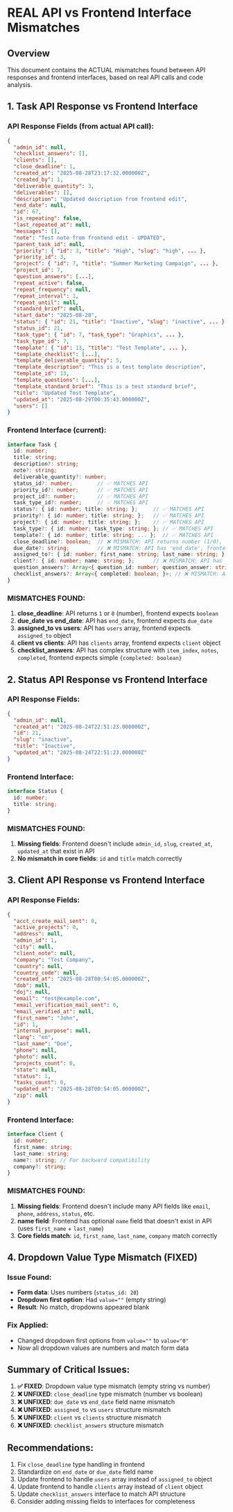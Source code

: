 # REAL API vs Frontend Interface Mismatches

## Overview
This document contains the ACTUAL mismatches found between API responses and frontend interfaces, based on real API calls and code analysis.

## 1. Task API Response vs Frontend Interface

### API Response Fields (from actual API call):
```json
{
  "admin_id": null,
  "checklist_answers": [],
  "clients": [],
  "close_deadline": 1,
  "created_at": "2025-08-28T23:17:32.000000Z",
  "created_by": 1,
  "deliverable_quantity": 3,
  "deliverables": [],
  "description": "Updated description from frontend edit",
  "end_date": null,
  "id": 67,
  "is_repeating": false,
  "last_repeated_at": null,
  "messages": [],
  "note": "Test note from frontend edit - UPDATED",
  "parent_task_id": null,
  "priority": { "id": 3, "title": "High", "slug": "high", ... },
  "priority_id": 3,
  "project": { "id": 7, "title": "Summer Marketing Campaign", ... },
  "project_id": 7,
  "question_answers": [...],
  "repeat_active": false,
  "repeat_frequency": null,
  "repeat_interval": 1,
  "repeat_until": null,
  "standard_brief": null,
  "start_date": "2025-08-28",
  "status": { "id": 21, "title": "Inactive", "slug": "inactive", ... },
  "status_id": 21,
  "task_type": { "id": 7, "task_type": "Graphics", ... },
  "task_type_id": 7,
  "template": { "id": 13, "title": "Test Template", ... },
  "template_checklist": [...],
  "template_deliverable_quantity": 5,
  "template_description": "This is a test template description",
  "template_id": 13,
  "template_questions": [...],
  "template_standard_brief": "This is a test standard brief",
  "title": "Updated Test Template",
  "updated_at": "2025-08-29T00:35:43.000000Z",
  "users": []
}
```

### Frontend Interface (current):
```typescript
interface Task {
  id: number;
  title: string;
  description?: string;
  note?: string;
  deliverable_quantity?: number;
  status_id?: number;        // ✅ MATCHES API
  priority_id?: number;      // ✅ MATCHES API
  project_id?: number;       // ✅ MATCHES API
  task_type_id?: number;     // ✅ MATCHES API
  status?: { id: number; title: string; };     // ✅ MATCHES API
  priority?: { id: number; title: string; };   // ✅ MATCHES API
  project?: { id: number; title: string; };    // ✅ MATCHES API
  task_type?: { id: number; task_type: string; }; // ✅ MATCHES API
  template?: { id: number; title: string; ... };  // ✅ MATCHES API
  close_deadline?: boolean;  // ❌ MISMATCH: API returns number (1/0), frontend expects boolean
  due_date?: string;         // ❌ MISMATCH: API has 'end_date', frontend expects 'due_date'
  assigned_to?: { id: number; first_name: string; last_name: string; }; // ❌ MISMATCH: API has 'users' array, frontend expects 'assigned_to' object
  client?: { id: number; name: string; };      // ❌ MISMATCH: API has 'clients' array, frontend expects 'client' object
  question_answers?: Array<{ question_id: number; question_answer: string; }>; // ✅ MATCHES API
  checklist_answers?: Array<{ completed: boolean; }>; // ❌ MISMATCH: API has complex structure with item_index, notes, etc.
}
```

### MISMATCHES FOUND:

1. **close_deadline**: API returns `1` or `0` (number), frontend expects `boolean`
2. **due_date vs end_date**: API has `end_date`, frontend expects `due_date`
3. **assigned_to vs users**: API has `users` array, frontend expects `assigned_to` object
4. **client vs clients**: API has `clients` array, frontend expects `client` object
5. **checklist_answers**: API has complex structure with `item_index`, `notes`, `completed`, frontend expects simple `{completed: boolean}`

## 2. Status API Response vs Frontend Interface

### API Response Fields:
```json
{
  "admin_id": null,
  "created_at": "2025-08-24T22:51:23.000000Z",
  "id": 21,
  "slug": "inactive",
  "title": "Inactive",
  "updated_at": "2025-08-24T22:51:23.000000Z"
}
```

### Frontend Interface:
```typescript
interface Status {
  id: number;
  title: string;
}
```

### MISMATCHES FOUND:
1. **Missing fields**: Frontend doesn't include `admin_id`, `slug`, `created_at`, `updated_at` that exist in API
2. **No mismatch in core fields**: `id` and `title` match correctly

## 3. Client API Response vs Frontend Interface

### API Response Fields:
```json
{
  "acct_create_mail_sent": 0,
  "active_projects": 0,
  "address": null,
  "admin_id": 1,
  "city": null,
  "client_note": null,
  "company": "Test Company",
  "country": null,
  "country_code": null,
  "created_at": "2025-08-28T00:54:05.000000Z",
  "dob": null,
  "doj": null,
  "email": "test@example.com",
  "email_verification_mail_sent": 0,
  "email_verified_at": null,
  "first_name": "John",
  "id": 1,
  "internal_purpose": null,
  "lang": "en",
  "last_name": "Doe",
  "phone": null,
  "photo": null,
  "projects_count": 0,
  "state": null,
  "status": 1,
  "tasks_count": 0,
  "updated_at": "2025-08-28T00:54:05.000000Z",
  "zip": null
}
```

### Frontend Interface:
```typescript
interface Client {
  id: number;
  first_name: string;
  last_name: string;
  name?: string; // For backward compatibility
  company?: string;
}
```

### MISMATCHES FOUND:
1. **Missing fields**: Frontend doesn't include many API fields like `email`, `phone`, `address`, `status`, etc.
2. **name field**: Frontend has optional `name` field that doesn't exist in API (uses `first_name` + `last_name`)
3. **Core fields match**: `id`, `first_name`, `last_name`, `company` match correctly

## 4. Dropdown Value Type Mismatch (FIXED)

### Issue Found:
- **Form data**: Uses numbers (`status_id: 20`)
- **Dropdown first option**: Had `value=""` (empty string)
- **Result**: No match, dropdowns appeared blank

### Fix Applied:
- Changed dropdown first options from `value=""` to `value="0"`
- Now all dropdown values are numbers and match form data

## Summary of Critical Issues:

1. **✅ FIXED**: Dropdown value type mismatch (empty string vs number)
2. **❌ UNFIXED**: `close_deadline` type mismatch (number vs boolean)
3. **❌ UNFIXED**: `due_date` vs `end_date` field name mismatch
4. **❌ UNFIXED**: `assigned_to` vs `users` structure mismatch
5. **❌ UNFIXED**: `client` vs `clients` structure mismatch
6. **❌ UNFIXED**: `checklist_answers` structure mismatch

## Recommendations:

1. Fix `close_deadline` type handling in frontend
2. Standardize on `end_date` or `due_date` field name
3. Update frontend to handle `users` array instead of `assigned_to` object
4. Update frontend to handle `clients` array instead of `client` object
5. Update `checklist_answers` interface to match API structure
6. Consider adding missing fields to interfaces for completeness

